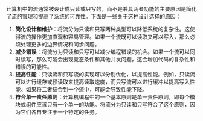 计算机中的流通常被设计成只读或只写的，而不是兼具两者功能的主要原因是简化了流的管理和提高了系统的可靠性。下面是一些关于这种设计选择的原因：

1. **简化设计和维护**：将流分为只读和只写两种类型可以降低系统的复杂性。这使得流的操作更加直观和容易管理。如果一个流既可以读取又可以写入，那么必须处理更多的边界情况和同步问题。
2. **减少错误**：将流分为只读和只写可以减少编程错误的机会。如果一个流可以同时读写，那么可能会出现竞态条件和其他并发问题，这会增加代码的复杂性和错误的可能性。
3. **提高性能**：只读流和只写流的实现可以分别优化，以提高性能。例如，只读流可以进行缓存或预读取来提高读取速度，而只写流可以进行缓冲以提高写入性能。如果将二者结合到一个流中，可能会导致性能下降。
4. **符合单一责任原则**：计算机编程中的一个基本原则是单一责任原则，即每个模块或组件应该只有一个单一的功能。将流分为只读和只写符合了这个原则，因为它们各自专注于一个特定的任务。